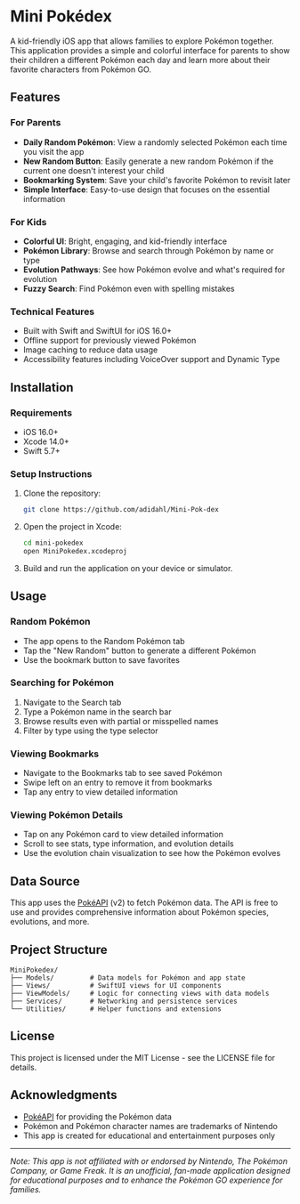 # Mini Pokédex

A kid-friendly iOS app that allows families to explore Pokémon together. This application provides a simple and colorful interface for parents to show their children a different Pokémon each day and learn more about their favorite characters from Pokémon GO.

## Features

### For Parents
- **Daily Random Pokémon**: View a randomly selected Pokémon each time you visit the app
- **New Random Button**: Easily generate a new random Pokémon if the current one doesn't interest your child
- **Bookmarking System**: Save your child's favorite Pokémon to revisit later
- **Simple Interface**: Easy-to-use design that focuses on the essential information

### For Kids
- **Colorful UI**: Bright, engaging, and kid-friendly interface
- **Pokémon Library**: Browse and search through Pokémon by name or type
- **Evolution Pathways**: See how Pokémon evolve and what's required for evolution
- **Fuzzy Search**: Find Pokémon even with spelling mistakes

### Technical Features
- Built with Swift and SwiftUI for iOS 16.0+
- Offline support for previously viewed Pokémon
- Image caching to reduce data usage
- Accessibility features including VoiceOver support and Dynamic Type

## Installation

### Requirements
- iOS 16.0+
- Xcode 14.0+
- Swift 5.7+

### Setup Instructions
1. Clone the repository:
   ```bash
   git clone https://github.com/adidahl/Mini-Pok-dex
   ```

2. Open the project in Xcode:
   ```bash
   cd mini-pokedex
   open MiniPokedex.xcodeproj
   ```

3. Build and run the application on your device or simulator.

## Usage

### Random Pokémon
- The app opens to the Random Pokémon tab
- Tap the "New Random" button to generate a different Pokémon
- Use the bookmark button to save favorites

### Searching for Pokémon
1. Navigate to the Search tab
2. Type a Pokémon name in the search bar
3. Browse results even with partial or misspelled names
4. Filter by type using the type selector

### Viewing Bookmarks
- Navigate to the Bookmarks tab to see saved Pokémon
- Swipe left on an entry to remove it from bookmarks
- Tap any entry to view detailed information

### Viewing Pokémon Details
- Tap on any Pokémon card to view detailed information
- Scroll to see stats, type information, and evolution details
- Use the evolution chain visualization to see how the Pokémon evolves

## Data Source

This app uses the [PokéAPI](https://pokeapi.co/) (v2) to fetch Pokémon data. The API is free to use and provides comprehensive information about Pokémon species, evolutions, and more.

## Project Structure

```
MiniPokedex/
├── Models/         # Data models for Pokémon and app state
├── Views/          # SwiftUI views for UI components
├── ViewModels/     # Logic for connecting views with data models
├── Services/       # Networking and persistence services
└── Utilities/      # Helper functions and extensions
```

## License

This project is licensed under the MIT License - see the LICENSE file for details.

## Acknowledgments

- [PokéAPI](https://pokeapi.co/) for providing the Pokémon data
- Pokémon and Pokémon character names are trademarks of Nintendo
- This app is created for educational and entertainment purposes only

---

*Note: This app is not affiliated with or endorsed by Nintendo, The Pokémon Company, or Game Freak. It is an unofficial, fan-made application designed for educational purposes and to enhance the Pokémon GO experience for families.* 